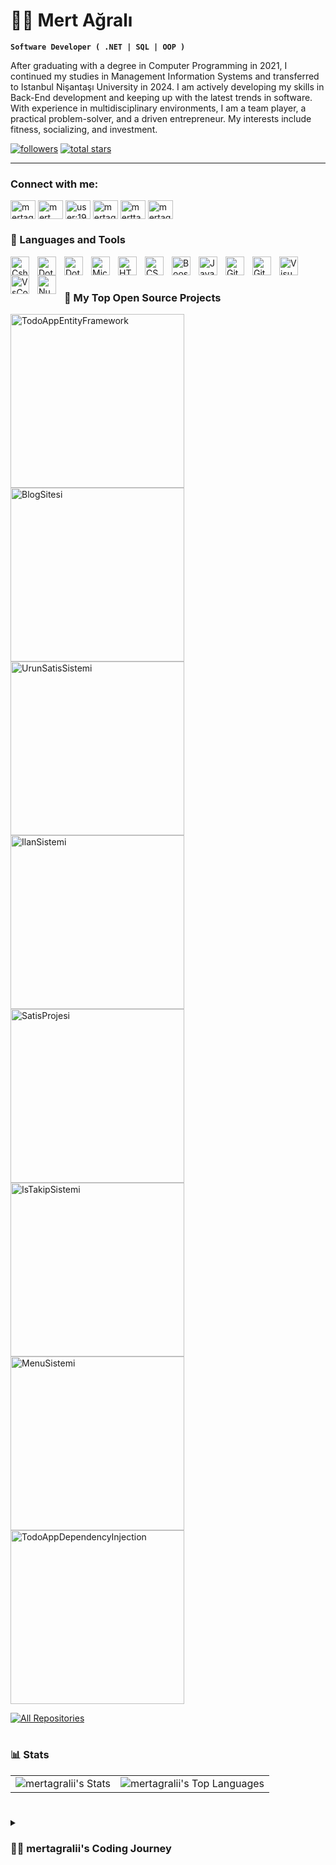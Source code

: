 # 🏄‍♂️ Mert Ağralı

**`Software Developer ( .NET | SQL | OOP )`**

After graduating with a degree in Computer Programming in 2021, I continued my studies in Management Information Systems and transferred to Istanbul Nişantaşı University in 2024. I am actively developing my skills in Back-End development and keeping up with the latest trends in software. With experience in multidisciplinary environments, I am a team player, a practical problem-solver, and a driven entrepreneur. My interests include fitness, socializing, and investment.

   <p align="left">
  
<a href="https://github.com/mertagralii?tab=followers">
         <img alt="followers" title="Follow me on Github" src="https://custom-icon-badges.demolab.com/github/followers/mertagralii?color=236ad3&labelColor=1155ba&style=for-the-badge&logo=person-add&label=Follow&logoColor=white"/></a>
      <a href="https://github.com/mertagralii?tab=repositories&sort=stargazers">
         <img alt="total stars" title="Total stars on GitHub" src="https://custom-icon-badges.demolab.com/github/stars/mertagralii?color=55960c&style=for-the-badge&labelColor=488207&logo=star"/></a>
   </p>

---

### Connect with me:

<p align="left">
<a href="https://www.mertagrali.com" target="_blank"><img align="center" src="https://www.svgrepo.com/show/80307/world.svg" alt="mertagraliy" height="30" width="40" /></a>
<a href="https://www.linkedin.com/in/mert-a%C4%9Fral%C4%B1-21139a238/" target="_blank"><img align="center" src="https://raw.githubusercontent.com/rahuldkjain/github-profile-readme-generator/master/src/images/icons/Social/linked-in-alt.svg" alt="mert ağralı" height="30" width="40" /></a>
<a href="https://stackoverflow.com/users/19866779/mert-a%c4%9fral%c4%b1?tab=profile" target="_blank"><img align="center" src="https://raw.githubusercontent.com/rahuldkjain/github-profile-readme-generator/master/src/images/icons/Social/stack-overflow.svg" alt="user:19866779" height="30" width="40" /></a>
<a href="https://www.hackerrank.com/mertagrali" target="_blank"><img align="center" src="https://raw.githubusercontent.com/rahuldkjain/github-profile-readme-generator/master/src/images/icons/Social/hackerrank.svg" alt="mertagrali" height="30" width="40" /></a>
<a href="https://instagram.com/merttagralii" target="_blank"><img align="center" src="https://raw.githubusercontent.com/rahuldkjain/github-profile-readme-generator/master/src/images/icons/Social/instagram.svg" alt="merttagralii" height="30" width="40" /></a>
<a href="https://twitter.com/mertagraliy" target="_blank"><img align="center" src="https://raw.githubusercontent.com/rahuldkjain/github-profile-readme-generator/master/src/images/icons/Social/twitter.svg" alt="mertagraliy" height="30" width="40" /></a>
</p>


### 🧰 Languages and Tools
<img align="left" alt="Csharp" width="30px" style="padding-right:10px;" src="https://cdn.jsdelivr.net/gh/devicons/devicon@latest/icons/csharp/csharp-original.svg" />
<img align="left" alt="DotNetCore" width="30px" style="padding-right:10px;" src="https://cdn.jsdelivr.net/gh/devicons/devicon@latest/icons/dotnetcore/dotnetcore-original.svg" />
<img align="left" alt="Dot-Net" width="30px" style="padding-right:10px;" src="https://cdn.jsdelivr.net/gh/devicons/devicon@latest/icons/dot-net/dot-net-original.svg" />
<img align="left" alt="MicrosoftSqlServer" width="30px" style="padding-right:10px;" src="https://cdn.jsdelivr.net/gh/devicons/devicon@latest/icons/microsoftsqlserver/microsoftsqlserver-original.svg" />
<img align="left" alt="HTML" width="30px" style="padding-right:10px;" src="https://cdn.jsdelivr.net/gh/devicons/devicon/icons/html5/html5-plain.svg" />
<img align="left" alt="CSS" width="30px" style="padding-right:10px;" src="https://cdn.jsdelivr.net/gh/devicons/devicon/icons/css3/css3-plain.svg" />
<img align="left" alt="Boostrap" width="30px" style="padding-right:10px;" src="https://cdn.jsdelivr.net/gh/devicons/devicon@latest/icons/bootstrap/bootstrap-original.svg" />
<img align="left" alt="JavaScript" width="30px" style="padding-right:10px;" src="https://cdn.jsdelivr.net/gh/devicons/devicon/icons/javascript/javascript-plain.svg" />
<img align="left" alt="Git" width="30px" style="padding-right:10px;" src="https://cdn.jsdelivr.net/gh/devicons/devicon/icons/git/git-original.svg" />
<img align="left" alt="GitHub" width="30px" style="padding-right:10px;" src="https://user-images.githubusercontent.com/3369400/139447912-e0f43f33-6d9f-45f8-be46-2df5bbc91289.png" />
<img align="left" alt="VisualStudio" width="30px" style="padding-right:10px;" src="https://cdn.jsdelivr.net/gh/devicons/devicon@latest/icons/visualstudio/visualstudio-original.svg" />
<img align="left" alt="VsCode" width="30px" style="padding-right:10px;" src="https://cdn.jsdelivr.net/gh/devicons/devicon@latest/icons/vscode/vscode-original.svg" />
<img align="left" alt="Nuget" width="30px" style="padding-right:10px;" src="https://cdn.jsdelivr.net/gh/devicons/devicon@latest/icons/nuget/nuget-original.svg" />
          
          
<br />

#

### 📘 My Top Open Source Projects
  <!-- Repo info cards - https://github.com/anuraghazra/github-readme-stats -->
  <!-- Small repo cards (fork) - https://github.com/DenverCoder1/github-readme-stats -->
 
  <p align="left">
     <a href="https://github.com/mertagralii/TodoAppEntityFramework"><img width="278" src="https://denvercoder1-github-readme-stats.vercel.app/api/pin/?username=mertagralii&repo=TodoAppEntityFramework&theme=react&bg_color=1F222E&title_color=F85D7F&hide_border=true&icon_color=F8D866&show_icons=false" alt="TodoAppEntityFramework"></a>
    <a href="https://github.com/mertagralii/BlogSitesi"><img width="278" src="https://denvercoder1-github-readme-stats.vercel.app/api/pin/?username=mertagralii&repo=BlogSitesi&theme=react&bg_color=1F222E&title_color=F85D7F&hide_border=true&icon_color=F8D866&show_icons=false" alt="BlogSitesi"></a>
    <a href="https://github.com/mertagralii/UrunSatisSistemi"><img width="278" src="https://denvercoder1-github-readme-stats.vercel.app/api/pin/?username=mertagralii&repo=UrunSatisSistemi&theme=react&bg_color=1F222E&title_color=F85D7F&hide_border=true&icon_color=F8D866&show_icons=false" alt="UrunSatisSistemi"></a>
    <a href="https://github.com/mertagralii/IlanSistemi"><img width="278" src="https://denvercoder1-github-readme-stats.vercel.app/api/pin/?username=mertagralii&repo=IlanSistemi&theme=react&bg_color=1F222E&title_color=F85D7F&hide_border=true&icon_color=F8D866&show_icons=false" alt="IlanSistemi"></a>
    <a href="https://github.com/mertagralii/SatisProjesi"><img width="278" src="https://denvercoder1-github-readme-stats.vercel.app/api/pin/?username=mertagralii&repo=SatisProjesi&theme=react&bg_color=1F222E&title_color=F85D7F&hide_border=true&icon_color=F8D866&show_icons=false" alt="SatisProjesi"></a>
    <a href="https://github.com/mertagralii/IsTakipSistemi"><img width="278" src="https://denvercoder1-github-readme-stats.vercel.app/api/pin/?username=mertagralii&repo=IsTakipSistemi&theme=react&bg_color=1F222E&title_color=F85D7F&hide_border=true&icon_color=F8D866&show_icons=false" alt="IsTakipSistemi"></a>
    <a href="https://github.com/mertagralii/MenuSistemi"><img width="278" src="https://denvercoder1-github-readme-stats.vercel.app/api/pin/?username=mertagralii&repo=MenuSistemi&theme=react&bg_color=1F222E&title_color=F85D7F&hide_border=true&icon_color=F8D866&show_icons=false" alt="MenuSistemi"></a>
<a href="https://github.com/mertagralii/TodoAppDependencyInjection">
  <img width="278" src="https://denvercoder1-github-readme-stats.vercel.app/api/pin/?username=mertagralii&repo=TodoAppDependencyInjection&theme=react&bg_color=1F222E&title_color=F85D7F&hide_border=true&icon_color=F8D866&show_icons=false" alt="TodoAppDependencyInjection">
</a>

  </p>

  <a href="https://github.com/mertagralii?tab=repositories&sort=stargazers"><img alt="All Repositories" title="All Repositories" src="https://custom-icon-badges.demolab.com/badge/-Click%20Here%20For%20All%20My%20Repos-1F222E?style=for-the-badge&logoColor=white&logo=repo"/></a>

#

### 📊 Stats

<table>
  <tr>
    <td>
      <img src="https://github-readme-stats.vercel.app/api?username=mertagralii&theme=default&show_icons=true&hide_border=true&count_private=true" alt="mertagralii's Stats" />
    </td>
    <td>
      <img src="https://github-readme-stats.vercel.app/api/top-langs/?username=mertagralii&theme=default&show_icons=true&hide_border=true&layout=compact" alt="mertagralii's Top Languages" />
    </td>
  </tr>
</table>

#

<details>
 <summary><h3>👨‍💻 mertagralii's Coding Journey</h3></summary>
   After graduating with a degree in Computer Programming in 2021, I continued my studies in Management Information Systems and transferred to Istanbul Nişantaşı University in 2024.

My software journey began with formal education while simultaneously trying to teach myself programming through online videos, reading documents, and self-study. In addition, I am continuing to develop my skills through Back-End Software Specialist training at Istanbul Nişantaşı University AcunMedya Academy, where I am learning from expert mentors.

I am actively developing my skills in Back-End development and keeping up with the latest trends in software. I am proficient in technologies such as C#, .NET, SQL, Dapper, ASP.NET Core MVC, .NET API, Entity Framework. Additionally, I have knowledge of HTML, CSS, Bootstrap, JavaScript in front-end and software development. I also have experience with version control systems such as Git and GitHub.

I have gained experience in database management, system architecture, and API development and work as a team player who is collaborative, solution-oriented, and driven by an entrepreneurial spirit. I’m not just focused on software development, but I’m also working towards bringing my own projects to life.

I’m passionate not only about software but also about fitness, socializing, and investment. I’m always striving to self-improve and continue to grow in all aspects of my life.

[website]: https://www.mertagrali.com/Home/Index
